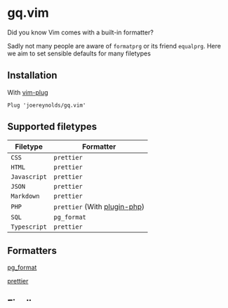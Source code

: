 # gq.vim

Did you know Vim comes with a built-in formatter?

Sadly not many people are aware of `formatprg` or its friend `equalprg`.
Here we aim to set sensible defaults for many filetypes

## Installation

With [vim-plug](https://github.com/junegunn/vim-plug)

```
Plug 'joereynolds/gq.vim'
```

## Supported filetypes

| Filetype  | Formatter |
| ------------- | ------------- |
| `CSS`  | `prettier`  |
| `HTML`   | `prettier`  |
| `Javascript`  | `prettier`  |
| `JSON`  | `prettier`  |
| `Markdown`  | `prettier`  |
| `PHP`  | `prettier` (With [plugin-php](https://github.com/prettier/plugin-php))  |
| `SQL`  | `pg_format`  |
| `Typescript`  | `prettier`  |

## Formatters

[pg_format](https://github.com/darold/pgFormatter)

[prettier](https://github.com/prettier/prettier)

## Finally

See `:help gq`.


